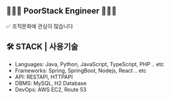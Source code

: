 ## 🧑🏻‍💻 PoorStack Engineer 🧑🏻‍💻

✅ 조직문화에 관심이 많습니다    

## 🛠 STACK | 사용기술
* Languages: Java, Python, JavaScript, TypeScript, PHP .. etc
* Frameworks: Spring, SpringBoot, Nodejs, React .. etc
* API: RESTAPI, HTTPAPI
* DBMS: MySQL, H2 Database
* DevOps: AWS EC2, Route 53
